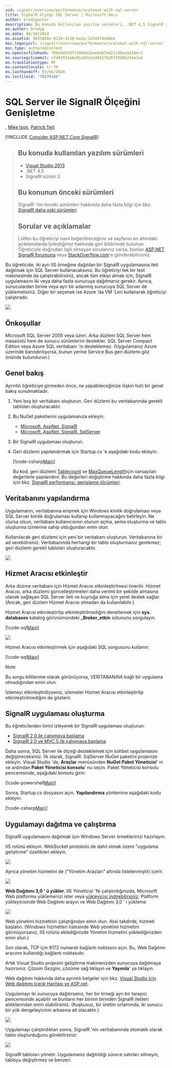 ```yaml
---
uid: signalr/overview/performance/scaleout-with-sql-server
title: SignalR ölçeği SQL Server | Microsoft Docs
author: bradygaster
description: Bu konuda kullanılan yazılım sürümleri, .NET 4,5 SignalR sürüm 2 ' nin önceki sürümleri hakkında bilgi Için bu konunun önceki sürümlerini Visual Studio 2013...
ms.author: bradyg
ms.date: 06/10/2014
ms.assetid: 98358b6e-9139-4239-ba3a-2d7dd74dd664
msc.legacyurl: /signalr/overview/performance/scaleout-with-sql-server
msc.type: authoredcontent
ms.openlocfilehash: 709a9ebf8f3396842bee0d87e621c00ae1418ec1
ms.sourcegitcommit: e7e91932a6e91a63e2e46417626f39d6b244a3ab
ms.translationtype: MT
ms.contentlocale: tr-TR
ms.lasthandoff: 03/06/2020
ms.locfileid: "78579186"
---
```

# <a name="signalr-scaleout-with-sql-server"></a>SQL Server ile SignalR Ölçeğini Genişletme

, [Mike Ison](https://github.com/MikeWasson), [Patrick fleti](https://github.com/pfletcher)

[!INCLUDE [Consider ASP.NET Core SignalR](~/includes/signalr/signalr-version-disambiguation.md)]

> ## <a name="software-versions-used-in-this-topic"></a>Bu konuda kullanılan yazılım sürümleri
>
>
> - [Visual Studio 2013](https://my.visualstudio.com/Downloads?q=visual%20studio%202013)
> - .NET 4.5
> - SignalR sürüm 2
>
>
>
> ## <a name="previous-versions-of-this-topic"></a>Bu konunun önceki sürümleri
>
> SignalR 'nin önceki sürümleri hakkında daha fazla bilgi için bkz. [SignalR daha eski sürümleri](../older-versions/index.md).
>
> ## <a name="questions-and-comments"></a>Sorular ve açıklamalar
>
> Lütfen bu öğreticiyi nasıl beğentireceğiniz ve sayfanın en altındaki açıklamalarda İyileştiğimiz hakkında geri bildirimde bulunun. Öğreticiyle doğrudan ilgili olmayan sorularınız varsa, bunları [ASP.NET SignalR forumuna](https://forums.asp.net/1254.aspx/1?ASP+NET+SignalR) veya [StackOverflow.com](http://stackoverflow.com/)'e gönderebilirsiniz.

Bu öğreticide, iki ayrı IIS örneğine dağıtılan bir SignalR uygulamasına ileti dağıtmak için SQL Server kullanacaksınız. Bu öğreticiyi tek bir test makinesinde da çalıştırabilirsiniz, ancak tüm etkiyi almak için, SignalR uygulamasını iki veya daha fazla sunucuya dağıtmanız gerekir. Ayrıca, sunuculardan birine veya ayrı bir adanmış sunucuya SQL Server de yüklemelisiniz. Diğer bir seçenek ise Azure 'da VM 'Leri kullanarak öğreticiyi çalıştıradır.

![](scaleout-with-sql-server/_static/image1.png)

## <a name="prerequisites"></a>Önkoşullar

Microsoft SQL Server 2005 veya üzeri. Arka düzlem SQL Server hem masaüstü hem de sunucu sürümlerini destekler. SQL Server Compact Edition veya Azure SQL veritabanı 'nı desteklemez. (Uygulamanız Azure üzerinde barındırılıyorsa, bunun yerine Service Bus geri düzlemi göz önünde bulundurun.)

## <a name="overview"></a>Genel bakış

Ayrıntılı öğreticiye girmeden önce, ne yapabileceğinize ilişkin hızlı bir genel bakış sunulmaktadır.

1. Yeni boş bir veritabanı oluşturun. Geri düzlemi bu veritabanında gerekli tabloları oluşturacaktır.
2. Bu NuGet paketlerini uygulamanıza ekleyin:

    - [Microsoft. AspNet. SignalR](http://nuget.org/packages/Microsoft.AspNet.SignalR)
    - [Microsoft. AspNet. SignalR. SqlServer](http://nuget.org/packages/Microsoft.AspNet.SignalR.SqlServer)
3. Bir SignalR uygulaması oluşturun.
4. Geri düzlemi yapılandırmak için Startup.cs 'e aşağıdaki kodu ekleyin:

    [!code-csharp[Main](scaleout-with-sql-server/samples/sample1.cs)]

   Bu kod, geri düzlemi [Tablecount](https://msdn.microsoft.com/library/microsoft.aspnet.signalr.sqlscaleoutconfiguration.tablecount(v=vs.118).aspx) ve [MaxQueueLength](https://msdn.microsoft.com/library/microsoft.aspnet.signalr.messaging.scaleoutconfiguration.maxqueuelength(v=vs.118).aspx)için varsayılan değerlerle yapılandırır. Bu değerleri değiştirme hakkında daha fazla bilgi için bkz. [SignalR performansı: genişleme ölçümleri](signalr-performance.md#scaleout_metrics).

## <a name="configure-the-database"></a>Veritabanını yapılandırma

Uygulamanın, veritabanına erişmek için Windows kimlik doğrulaması veya SQL Server kimlik doğrulaması kullanıp kullanmayacağını belirleyin. Ne olursa olsun, veritabanı kullanıcısının oturum açma, şema oluşturma ve tablo oluşturma izinlerine sahip olduğundan emin olun.

Kullanılacak geri düzlemi için yeni bir veritabanı oluşturun. Veritabanına bir ad verebilirsiniz. Veritabanında herhangi bir tablo oluşturmanız gerekmez; geri düzlemi gerekli tabloları oluşturacaktır.

![](scaleout-with-sql-server/_static/image2.png)

## <a name="enable-service-broker"></a>Hizmet Aracısı etkinleştir

Arka düzme veritabanı için Hizmet Aracısı etkinleştirilmesi önerilir. Hizmet Aracısı, arka düzlemi güncelleştirmeleri daha verimli bir şekilde almasına olanak sağlayan SQL Server ileti ve kuyruğa alma için yerel destek sağlar. (Ancak, geri düzlem Hizmet Aracısı olmadan da kullanılabilir.)

Hizmet Aracısı etkinleştirilip etkinleştirilmediğini denetlemek için **sys. databases** katalog görünümündeki **\_Broker\_etkin** sütununu sorgulayın.

[!code-sql[Main](scaleout-with-sql-server/samples/sample2.sql)]

![](scaleout-with-sql-server/_static/image3.png)

Hizmet Aracısı etkinleştirmek için aşağıdaki SQL sorgusunu kullanın:

[!code-sql[Main](scaleout-with-sql-server/samples/sample3.sql)]

> [!NOTE]
> Bu sorgu kilitlenme olarak görünüyorsa, VERITABANıNA bağlı bir uygulama olmadığından emin olun.

İzlemeyi etkinleştirdiyseniz, izlemeler Hizmet Aracısı etkinleştirilip etkinleştirilmediğini de gösterir.

## <a name="create-a-signalr-application"></a>SignalR uygulaması oluşturma

Bu öğreticilerden birini izleyerek bir SignalR uygulaması oluşturun:

- [SignalR 2,0 ile çalışmaya başlama](../getting-started/tutorial-getting-started-with-signalr.md)
- [SignalR 2,0 ve MVC 5 ile çalışmaya başlama](../getting-started/tutorial-getting-started-with-signalr-and-mvc.md)

Daha sonra, SQL Server ile ölçeği desteklemek için sohbet uygulamasını değiştireceksiniz. İlk olarak, SignalR. SqlServer NuGet paketini projenize ekleyin. Visual Studio 'da, **Araçlar** menüsünden **NuGet Paket Yöneticisi**' ni ve ardından **Paket Yöneticisi konsolu**' nu seçin. Paket Yöneticisi konsolu penceresinde, aşağıdaki komutu girin:

[!code-powershell[Main](scaleout-with-sql-server/samples/sample4.ps1)]

Sonra, Startup.cs dosyasını açın. **Yapılandırma** yöntemine aşağıdaki kodu ekleyin:

[!code-csharp[Main](scaleout-with-sql-server/samples/sample5.cs)]

## <a name="deploy-and-run-the-application"></a>Uygulamayı dağıtma ve çalıştırma

SignalR uygulamasını dağıtmak için Windows Server örneklerinizi hazırlayın.

IIS rolünü ekleyin. WebSocket protokolü de dahil olmak üzere "uygulama geliştirme" özellikleri ekleyin.

![](scaleout-with-sql-server/_static/image4.png)

Ayrıca yönetim hizmetini de ("Yönetim Araçları" altında listelenmiştir) içerir.

![](scaleout-with-sql-server/_static/image5.png)

**Web Dağıtımı 3,0 ' ü yükler.** IIS Yöneticisi 'Ni çalıştırdığınızda, Microsoft Web platformu yüklemenizi ister veya [yükleyiciyi indirebilirsiniz](https://go.microsoft.com/fwlink/?LinkId=255386). Platform yükleyicisinde Web Dağıtımı arayın ve Web Dağıtımı 3,0 ' i yükleme

![](scaleout-with-sql-server/_static/image6.png)

Web yönetimi hizmetinin çalıştığından emin olun. Aksi takdirde, hizmeti başlatın. (Windows hizmetleri listesinde Web yönetimi hizmetini görmüyorsanız, IIS rolünü eklediğinizde Yönetim hizmetini yüklediğinizden emin olun.)

Son olarak, TCP için 8172 numaralı bağlantı noktasını açın. Bu, Web Dağıtımı aracının kullandığı bağlantı noktasıdır.

Artık Visual Studio projesini geliştirme makinenizden sunucuya dağıtmaya hazırsınız. Çözüm Gezgini, çözüme sağ tıklayın ve **Yayımla**' ya tıklayın.

Web dağıtımı hakkında daha ayrıntılı belgeler için bkz. [Visual Studio Için Web dağıtımı Içerik Haritası ve ASP.net](../../../whitepapers/aspnet-web-deployment-content-map.md).

Uygulamayı iki sunucuya dağıtırsanız, her bir örneği ayrı bir tarayıcı penceresinde açabilir ve bunların her birinin birinden SignalR iletileri aldıklarından emin olabilirsiniz. (Kuşkusuz, bir üretim ortamında, iki sunucu bir yük dengeleyicinin arkasına ait olacaktır.)

![](scaleout-with-sql-server/_static/image7.png)

Uygulamayı çalıştırdıktan sonra, SignalR 'nin veritabanında otomatik olarak tablo oluşturduğunu görebilirsiniz:

![](scaleout-with-sql-server/_static/image8.png)

SignalR tabloları yönetir. Uygulamanız dağıtıldığı sürece satırları silmeyin, tabloyu değiştirmez ve benzeri.
